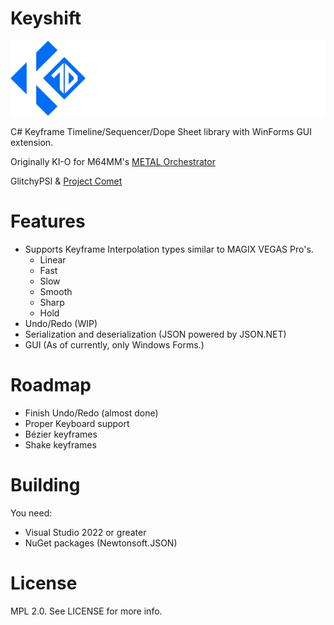 # Keyshift

![Image](https://raw.githubusercontent.com/GlitchyPSIX/Keyshift/dominant/.github/logo.png)


C# Keyframe Timeline/Sequencer/Dope Sheet library with WinForms GUI extension.

Originally KI-O for M64MM's [METAL Orchestrator](https://github.com/projectcomet64/metal-orchestrator)

GlitchyPSI & [Project Comet](https://github.com/projectcomet64)

# Features
* Supports Keyframe Interpolation types similar to MAGIX VEGAS Pro's.
  * Linear
  * Fast
  * Slow
  * Smooth
  * Sharp
  * Hold
* Undo/Redo (WIP)
* Serialization and deserialization (JSON powered by JSON.NET)
* GUI (As of currently, only Windows Forms.)

# Roadmap
* Finish Undo/Redo (almost done)
* Proper Keyboard support
* Bézier keyframes
* Shake keyframes

# Building
You need:
* Visual Studio 2022 or greater
* NuGet packages (Newtonsoft.JSON)

# License
MPL 2.0. See LICENSE for more info.